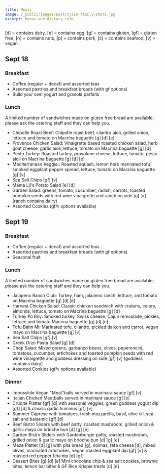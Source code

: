 ```yaml
---
title: Meals
image: /_public/images/past/cjs19-family-photo.jpg
excerpt: Menus and dietary info
---
```


[d] = contains dairy, [e] = contains egg, [g] = contains gluten, [gf] = gluten free, [n] = contains nuts, [p] = contains pork, [s] = contains seafood, [v] = vegan

## Sept 18

### Breakfast

* Coffee (regular + decaf) and assorted teas
* Assorted pastries and breakfast breads (with gf options)
* Build your own yogurt and granola parfaits

### Lunch

A limited number of sandwiches made on gluten free bread are available; please ask the catering staff and they can help you.

* Chipotle Roast Beef: Chipotle roast beef, cilantro aioli, grilled onion, lettuce and tomato on Macrina baguette [g] [d] [e]
* Provence Chicken Salad: Vinaigrette based roasted chicken salad, herb goat cheese, garlic aioli, lettuce, tomato on Macrina baguette [g] [d]
* Pesto Turkey: Roasted turkey, provolone cheese, lettuce, tomato, pesto aioli on Macrina baguette [g] [d] [e]
* Mediterranean Veggie:: Roasted squash, lemon herb marinated tofu, smoked eggplant pepper spread, lettuce, tomato on Macrina baguette [g] [v]
* Sea Salt Chips [gf] [v]
* Mama Lil's Potato Salad [e] [d]
* Garden Salad: greens, tomato, cucumber, radish, carrots, toasted pumpkin seeds with red wine vinaigrette and ranch on side [g] [v] (ranch contains dairy)
* Assorted Cookies (gf/v options available)

## Sept 19

### Breakfast

* Coffee (regular + decaf) and assorted teas
* Assorted pastries and breakfast breads (with gf options)
* Seasonal fruit

### Lunch

A limited number of sandwiches made on gluten free bread are available; please ask the catering staff and they can help you.

* Jalapeno Ranch Club: Turkey, ham, jalapeno ranch, lettuce, and tomato on Macrina baguette [g] [d] [e]
* Harvest Chicken Salad: Classic chicken sandwich with craisins, celery, almonds, lettuce, tomato on Macrina baguette [g] [d]
* Turkey Po Boy: Smoked turkey, Swiss cheese, Cajun remoulade, pickles, lettuce and tomato Macrina baguette [g] [d] [e]
* Tofu Bahn Mi: Marinated tofu, cilantro, pickled daikon and carrot, vegan mayo on Macrina baguette [g] [v]
* Sea Salt Chips [gf] [v]
* Greek Orzo Pasta Salad [g] [d]
* Chop Salad: Mixed greens, garbanzo beans, olives, peperoncini, tomatoes, cucumber, artichokes and toasted pumpkin seeds with red wine vinaigrette and goddess dressing on side [gf] [v] (goddess contains dairy)
* Assorted Cookies (gf/v options available)

### Dinner

* Impossible Vegan "Meat"balls served in marinara sauce [gf] [v]
* Italian Chicken Meatballs served in marinara sauce [g] [e] 
* Crudite Platter [gf] [d] with seasonal veggies, green goddess yogurt dip [gf] [d] & classic garlic hummus [gf] [v]
* Summer Caprese with tomatoes, fresh mozzarella, basil, olive oil, sea salt and balsamic [gf] [d]
* Beef Bistro Sliders with beef patty, roasted mushroom, grilled onion & garlic mayo on brioche bun [d] [g] [e]
* Garden Bistro Sliders with Gardenburger patty, roasted mushroom, grilled onion & garlic mayo on brioche bun [d] [g] [e]
* Meze Platter [d] [g] with pita bread [g], dolmas, feta cheese [d], mixed olives, marinated artichokes, vegan roasted eggplant dip [gf] [v] & roasted red pepper feta dip [d] [gf]
* Dessert Bites [g] [d] [e] Mini chocolate chip & sea salt cookies, brownie bites, lemon bar bites & GF Rice Krispie treats [d] [e]
